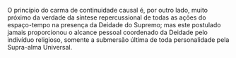 ﻿O princípio do carma de continuidade causal é, por outro lado, muito próximo da verdade da síntese repercussional de todas as ações do espaço-tempo na presença da Deidade do Supremo; mas este postulado jamais proporcionou o alcance pessoal coordenado da Deidade pelo indivíduo religioso, somente a submersão última de toda personalidade pela Supra-alma Universal.